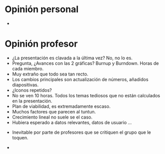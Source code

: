 # Opinión personal
- 

# Opinión profesor
- ¿La presentación es clavada a la última vez? No, no lo es.
- Pregunta, ¿Avances con las 2 gráficas? Burnup y Burndown. Horas de cada miembro.
- Muy extraño que todo sea tan recto.
- Los cambios principales son actualización de números, añadidos diapositivas.
- ¿Iconos repetidos?
- No se ven 10 horas. Todos los temas tediosos que no están calculados en la presentación.
- Plan de viabilidad, es extremadamente escaso.
- Muchos factores que parecen al tuntun.
- Crecimiento lineal no suele se el caso.
- Hubiera esperado a datos relevantes, datos de usuario ...
+ Inevitable por parte de profesores que se critiquen el grupo que le toquen.
- 